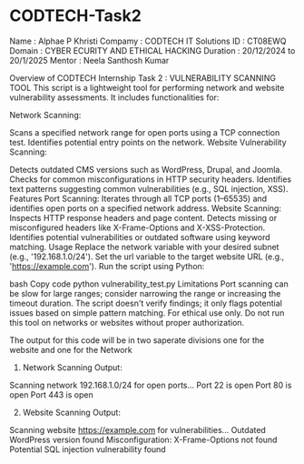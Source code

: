 # CODTECH-Task2
Name : Alphae P Khristi
Compamy : CODTECH IT Solutions
ID : CT08EWQ
Domain : CYBER ECURITY AND ETHICAL HACKING
Duration : 20/12/2024 to 20/1/2025
Mentor : Neela Santhosh Kumar 

Overview of CODTECH Internship Task 2 : VULNERABILITY SCANNING TOOL
This script is a lightweight tool for performing network and website vulnerability assessments. It includes functionalities for:

Network Scanning:

Scans a specified network range for open ports using a TCP connection test.
Identifies potential entry points on the network.
Website Vulnerability Scanning:

Detects outdated CMS versions such as WordPress, Drupal, and Joomla.
Checks for common misconfigurations in HTTP security headers.
Identifies text patterns suggesting common vulnerabilities (e.g., SQL injection, XSS).
Features
Port Scanning: Iterates through all TCP ports (1–65535) and identifies open ports on a specified network address.
Website Scanning:
Inspects HTTP response headers and page content.
Detects missing or misconfigured headers like X-Frame-Options and X-XSS-Protection.
Identifies potential vulnerabilities or outdated software using keyword matching.
Usage
Replace the network variable with your desired subnet (e.g., '192.168.1.0/24').
Set the url variable to the target website URL (e.g., 'https://example.com').
Run the script using Python:

bash
Copy code
python vulnerability_test.py
Limitations
Port scanning can be slow for large ranges; consider narrowing the range or increasing the timeout duration.
The script doesn't verify findings; it only flags potential issues based on simple pattern matching.
For ethical use only. Do not run this tool on networks or websites without proper authorization.



The output for this code will be in two saperate divisions one for the website and one for the Network

1. Network Scanning Output:

Scanning network 192.168.1.0/24 for open ports...
Port 22 is open
Port 80 is open
Port 443 is open

2. Website Scanning Output:

Scanning website https://example.com for vulnerabilities...
Outdated WordPress version found
Misconfiguration: X-Frame-Options not found
Potential SQL injection vulnerability found

